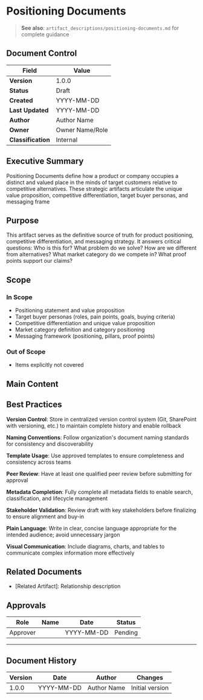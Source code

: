 # Positioning Documents

> **See also**: `artifact_descriptions/positioning-documents.md` for complete guidance

## Document Control

| Field | Value |
|-------|-------|
| **Version** | 1.0.0 |
| **Status** | Draft |
| **Created** | YYYY-MM-DD |
| **Last Updated** | YYYY-MM-DD |
| **Author** | Author Name |
| **Owner** | Owner Name/Role |
| **Classification** | Internal |

## Executive Summary

Positioning Documents define how a product or company occupies a distinct and valued place in the minds of target customers relative to competitive alternatives. These strategic artifacts articulate the unique value proposition, competitive differentiation, target buyer personas, and messaging frame

## Purpose

This artifact serves as the definitive source of truth for product positioning, competitive differentiation, and messaging strategy. It answers critical questions: Who is this for? What problem do we solve? How are we different from alternatives? What market category do we compete in? What proof points support our claims?

## Scope

### In Scope

- Positioning statement and value proposition
- Target buyer personas (roles, pain points, goals, buying criteria)
- Competitive differentiation and unique value proposition
- Market category definition and category positioning
- Messaging framework (positioning, pillars, proof points)

### Out of Scope

- Items explicitly not covered

## Main Content

<!-- Provide detailed content specific to this artifact type -->
<!-- Refer to the artifact description for required sections -->

## Best Practices

**Version Control**: Store in centralized version control system (Git, SharePoint with versioning, etc.) to maintain complete history and enable rollback

**Naming Conventions**: Follow organization's document naming standards for consistency and discoverability

**Template Usage**: Use approved templates to ensure completeness and consistency across teams

**Peer Review**: Have at least one qualified peer review before submitting for approval

**Metadata Completion**: Fully complete all metadata fields to enable search, classification, and lifecycle management

**Stakeholder Validation**: Review draft with key stakeholders before finalizing to ensure alignment and buy-in

**Plain Language**: Write in clear, concise language appropriate for the intended audience; avoid unnecessary jargon

**Visual Communication**: Include diagrams, charts, and tables to communicate complex information more effectively

## Related Documents

- [Related Artifact]: Relationship description

## Approvals

| Role | Name | Date | Status |
|------|------|------|--------|
| Approver | | YYYY-MM-DD | Pending |

---

## Document History

| Version | Date | Author | Changes |
|---------|------|--------|---------|
| 1.0.0 | YYYY-MM-DD | Author Name | Initial version |
